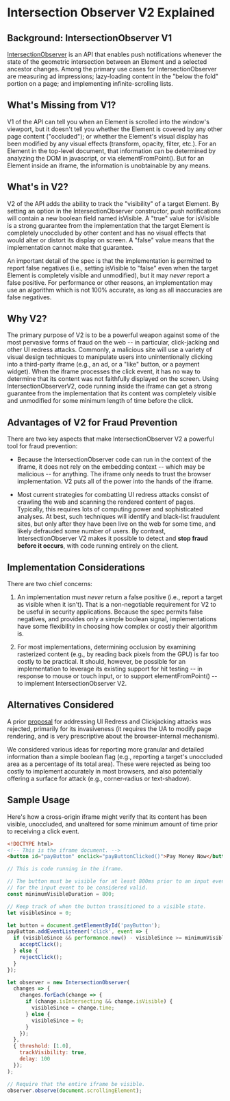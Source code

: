 # Intersection Observer V2 Explained

## Background: IntersectionObserver V1

[IntersectionObserver](https://w3c.github.io/IntersectionObserver/) is an API that enables push notifications whenever the state of the geometric intersection between an Element and a selected ancestor changes. Among the primary use cases for IntersectionObserver are measuring ad impressions; lazy-loading content in the "below the fold" portion on a page; and implementing infinite-scrolling lists.

## What's Missing from V1?

V1 of the API can tell you when an Element is scrolled into the window's viewport, but it doesn't tell you whether the Element is covered by any other page content ("occluded"); or whether the Element's visual display has been modified by any visual effects (transform, opacity, filter, etc.). For an Element in the top-level document, that information can be determined by analyzing the DOM in javascript, or via elementFromPoint(). But for an Element inside an iframe, the information is unobtainable by any means.

## What's in V2?

V2 of the API adds the ability to track the "visibility" of a target Element. By setting an option in the IntersectionObserver constructor, push notifications will contain a new boolean field named isVisible. A "true" value for isVisible is a strong guarantee from the implementation that the target Element is completely unoccluded by other content and has no visual effects that would alter or distort its display on screen. A "false" value means that the implementation cannot make that guarantee.

An important detail of the spec is that the implementation is permitted to report false negatives (i.e., setting isVisible to "false" even when the target Element is completely visible and unmodified), but it may *never* report a false positive. For performance or other reasons, an implementation may use an algorithm which is not 100% accurate, as long as all inaccuracies are false negatives.

## Why V2?

The primary purpose of V2 is to be a powerful weapon against some of the most pervasive forms of fraud on the web -- in particular, click-jacking and other UI redress attacks. Commonly, a malicious site will use a variety of visual design techniques to manipulate users into unintentionally clicking into a third-party iframe (e.g., an ad, or a "like" button, or a payment widget). When the iframe processes the click event, it has no way to determine that its content was not faithfully displayed on the screen. Using IntersectionObserverV2, code running inside the iframe can get a strong guarantee from the implementation that its content was completely visible and unmodified for some minimum length of time before the click.

## Advantages of V2 for Fraud Prevention

There are two key aspects that make IntersectionObserver V2 a powerful tool for fraud prevention:

* Because the IntersectionObserver code can run in the context of the iframe, it does not rely on the embedding context -- which may be malicious -- for anything. The iframe only needs to trust the browser implementation. V2 puts all of the power into the hands of the iframe.
    
* Most current strategies for combatting UI redress attacks consist of crawling the web and scanning the rendered content of pages. Typically, this requires lots of computing power and sophisticated analyses. At best, such techniques will identify and black-list fraudulent sites, but only after they have been live on the web for some time, and likely defrauded some number of users. By contrast, IntersectionObserver V2 makes it possible to detect and **stop fraud before it occurs**, with code running entirely on the client.

## Implementation Considerations

There are two chief concerns:

 1. An implementation must *never* return a false positive (i.e., report a target as visible when it isn't). That is a non-negotiable requirement for V2 to be useful in security applications. Because the spec permits false negatives, and provides only a simple boolean signal, implementations have some flexibility in choosing how complex or costly their algorithm is.
 
 2. For most implementations, determining occlusion by examining rasterized content (e.g., by reading back pixels from the GPU) is far too costly to be practical. It should, however, be possible for an implementation to leverage its existing support for hit testing -- in response to mouse or touch input, or to support elementFromPoint() -- to implement IntersectionObserver V2.

## Alternatives Considered

A prior [proposal](https://www.w3.org/TR/UISecurity/) for addressing UI Redress and Clickjacking attacks was rejected, primarily for its invasiveness (it requires the UA to modify page rendering, and is very prescriptive about the browser-internal mechanism).

We considered various ideas for reporting more granular and detailed information than a simple boolean flag (e.g., reporting a target's unoccluded area as a percentage of its total area). These were rejected as being too costly to implement accurately in most browsers, and also potentially offering a surface for attack (e.g., corner-radius or text-shadow).

## Sample Usage

Here's how a cross-origin iframe might verify that its content has been visible,
unoccluded, and unaltered for some minimum amount of time prior to receiving a
click event.

```html
<!DOCTYPE html>
<!-- This is the iframe document. -->
<button id="payButton" onclick="payButtonClicked()">Pay Money Now</button>
```

```js
// This is code running in the iframe.

// The button must be visible for at least 800ms prior to an input event
// for the input event to be considered valid.
const minimumVisibleDuration = 800;

// Keep track of when the button transitioned to a visible state.
let visibleSince = 0;

let button = document.getElementById('payButton');
payButton.addEventListener('click', event => {
  if (visibleSince && performance.now() - visibleSince >= minimumVisibleDuation) {
    acceptClick();
  } else {
    rejectClick();
  }
});

let observer = new IntersectionObserver(
  changes => {
    changes.forEach(change => {
      if (change.isIntersecting && change.isVisible) {
        visibleSince = change.time;
      } else {
        visibleSince = 0;
      }
    });
  },
  { threshold: [1.0],
    trackVisibility: true,
    delay: 100
  });
);

// Require that the entire iframe be visible.
observer.observe(document.scrollingElement);
```

